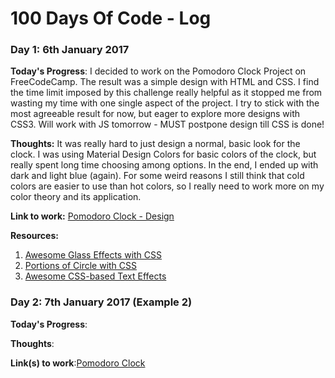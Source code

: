 # 100 Days Of Code - Log

### Day 1: 6th January 2017 

**Today's Progress**: I decided to work on the Pomodoro Clock Project on FreeCodeCamp. The result was a simple design with HTML and CSS. I find the time limit imposed by this challenge really helpful as it stopped me from wasting my time with one single aspect of the project. I try to stick with the most agreeable result for now, but eager to explore more designs with CSS3. Will work with JS tomorrow - MUST postpone design till CSS is done!

**Thoughts:** It was really hard to just design a normal, basic look for the clock. I was using Material Design Colors for basic colors of the clock, but really spent long time choosing among options. In the end, I ended up with dark and light blue (again). For some weird reasons I still think that cold colors are easier to use than hot colors, so I really need to work more on my color theory and its application. 

**Link to work:** [Pomodoro Clock - Design](http://codepen.io/arishuynhvan/pen/jyPWdW)

**Resources:**
1. [Awesome Glass Effects with CSS](http://www.webtutorialplus.com/glass-effects-with-css/)
2. [Portions of Circle with CSS](http://jsfiddle.net/jonathansampson/7PtEm/)
3. [Awesome CSS-based Text Effects](https://www.midwinter-dg.com/permalink-7-great-css-based-text-effects-using-the-text-shadow-property_2011-03-03.html)

### Day 2: 7th January 2017 (Example 2)

**Today's Progress**: 

**Thoughts**: 

**Link(s) to work**:[Pomodoro Clock]()

